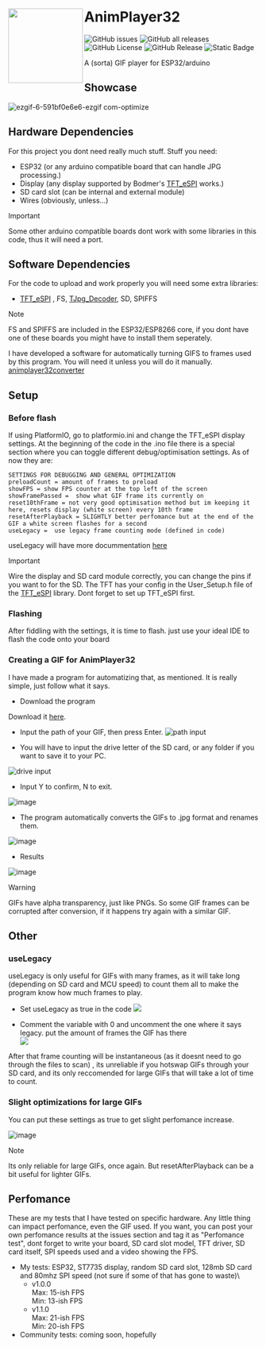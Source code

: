 # AnimPlayer32 <img src="https://github.com/user-attachments/assets/69113c48-5157-4f38-9c8d-da646bc1642a" width="150" align="left">

![GitHub issues](https://img.shields.io/github/issues/NotHavocc/animplayer32)
![GitHub all releases](https://img.shields.io/github/downloads/NotHavocc/animplayer32/total)
![GitHub License](https://img.shields.io/github/license/nothavocc/animplayer32)
![GitHub Release](https://img.shields.io/github/v/release/NotHavocc/animplayer32)
![Static Badge](https://img.shields.io/badge/open_source-with_%3C3-blue)

A (sorta) GIF player for ESP32/arduino

## Showcase
![ezgif-6-591bf0e6e6-ezgif com-optimize](https://github.com/user-attachments/assets/fa6c964d-8322-4861-814a-60dc5a2bffa7)

## Hardware Dependencies
For this project you dont need really much stuff.
Stuff you need: 
- ESP32 (or any arduino compatible board that can handle JPG processing.)
- Display (any display supported by Bodmer's [TFT_eSPI](https://github.com/Bodmer/TFT_eSPI) works.)
- SD card slot (can be internal and external module)
- Wires (obviously, unless...)

> [!IMPORTANT]  
> Some other arduino compatible boards dont work with some libraries in this code, thus it will need a port.

## Software Dependencies
For the code to upload and work properly you will need some extra libraries:
- [TFT_eSPI](https://github.com/Bodmer/TFT_eSPI) , FS, [TJpg_Decoder](https://github.com/Bodmer/TJpg_Decoder), SD, SPIFFS

> [!NOTE]  
> FS and SPIFFS are included in the ESP32/ESP8266 core, if you dont have one of these boards you might have to install them seperately.

I have developed a software for automatically turning GIFS to frames used by this program. You will need it unless you will do it manually.
[animplayer32converter](https://github.com/NotHavocc/animplayer32converter)

## Setup

### Before flash
If using PlatformIO, go to platformio.ini and change the TFT_eSPI display settings.
At the beginning of the code in the .ino file there is a special section where you can toggle different debug/optimisation settings. As of now they are:
```
SETTINGS FOR DEBUGGING AND GENERAL OPTIMIZATION
preloadCount = amount of frames to preload
showFPS = show FPS counter at the top left of the screen
showFramePassed =  show what GIF frame its currently on
reset10thFrame = not very good optimisation method but im keeping it here, resets display (white screen) every 10th frame
resetAfterPlayback = SLIGHTLY better perfomance but at the end of the GIF a white screen flashes for a second
useLegacy =  use legacy frame counting mode (defined in code)
```

useLegacy will have more docummentation [here](https://github.com/NotHavocc/animplayer32?tab=readme-ov-file#uselegacy)

> [!IMPORTANT]  
> Wire the display and SD card module correctly, you can change the pins if you want to for the SD. The TFT has your config in the User_Setup.h file of the [TFT_eSPI](https://github.com/Bodmer/TFT_eSPI) library. Dont forget to set up TFT_eSPI first.

### Flashing

After fiddling with the settings, it is time to flash. just use your ideal IDE to flash the code onto your board

### Creating a GIF for AnimPlayer32

I have made a program for automatizing that, as mentioned. It is really simple, just follow what it says.

- Download the program

 Download it [here](https://github.com/NotHavocc/animplayer32converter).

- Input the path of your GIF, then press Enter.
![path input](https://github.com/user-attachments/assets/c773739f-cb5c-4771-9278-9881a38867d3)

- You will have to input the drive letter of the SD card, or any folder if you want to save it to your PC.

![drive input](https://github.com/user-attachments/assets/c945e1cc-ce44-4e72-b859-e7e92da6f6db)

- Input Y to confirm, N to exit.

![image](https://github.com/user-attachments/assets/4ee2c83a-cb8e-4a93-a159-8af0ada2b142)

- The program automatically converts the GIFs to .jpg format and renames them.

![image](https://github.com/user-attachments/assets/d2a32b2a-c534-4316-80ed-caa4b0e549f5)

- Results

![image](https://github.com/user-attachments/assets/76522883-3d18-4768-b2c9-d3ba19f8d021)

> [!WARNING]  
> GIFs have alpha transparency, just like PNGs. So some GIF frames can be corrupted after conversion, if it happens try again with a similar GIF.

## Other

### useLegacy

useLegacy is only useful for GIFs with many frames, as it will take long (depending on SD card and MCU speed) to count them all to make the program know how much frames to play.

- Set useLegacy as true in the code
  ![](https://github.com/user-attachments/assets/05257a7e-e2cf-43f4-80de-589bde01c95d)

- Comment the variable with 0 and uncomment the one where it says legacy. put the amount of frames the GIF has there\
 ![](https://github.com/user-attachments/assets/acbb5444-a733-4911-8dea-205b581ff79b)

After that frame counting will be instantaneous (as it doesnt need to go through the files to scan) , its unreliable if you hotswap GIFs through your SD card, and its only reccomended for large GIFs that will take a lot of time to count.

### Slight optimizations for large GIFs

You can put these settings as true to get slight perfomance increase.

![image](https://github.com/user-attachments/assets/7a271b5a-05d3-4316-b148-5ed13c703811)

> [!NOTE]
> Its only reliable for large GIFs, once again. But resetAfterPlayback can be a bit useful for lighter GIFs.

## Perfomance
These are my tests that I have tested on specific hardware. Any little thing can impact perfomance, even the GIF used. If you want, you can post your own perfomance results at the issues section and tag it as "Perfomance test", dont forget to write your board, SD card slot model, TFT driver, SD card itself, SPI speeds used and a video showing the FPS.
- My tests:
  ESP32, ST7735 display, random SD card slot, 128mb SD card and 80mhz SPI speed (not sure if some of that has gone to waste)\
  - v1.0.0\
  Max: 15-ish FPS\
  Min: 13-ish FPS
  - v1.1.0\
  Max: 21-ish FPS\
  Min: 20-ish FPS
- Community tests:
  coming soon, hopefully


  























  




